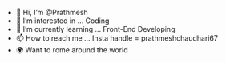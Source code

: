- 👋 Hi, I’m @Prathmesh
- 👀 I’m interested in ... Coding
- 🌱 I’m currently learning ... Front-End Developing
- 📫 How to reach me ... Insta handle = prathmeshchaudhari67
- 🌍 Want to rome around the world

<!---
Prathmesh5735/Prathmesh5735 is a ✨ special ✨ repository because its `README.md` (this file) appears on your GitHub profile.
You can click the Preview link to take a look at your changes.
--->
